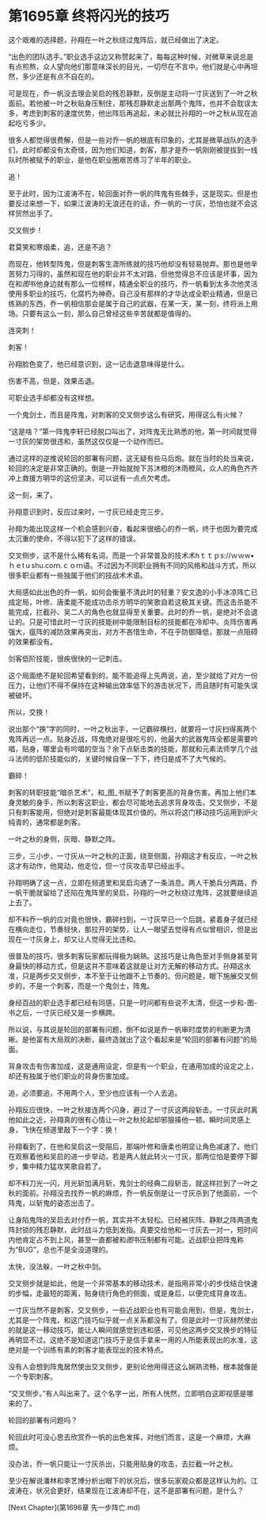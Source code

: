 # 第1695章 终将闪光的技巧

这个艰难的选择题，孙翔在一叶之秋绕过鬼阵后，就已经做出了决定。

“出色的团队选手。”职业选手这边又称赞起来了，每每这种时候，对微草来说总是有点煎熬，众人望向他们那意味深长的目光，一切尽在不言中。他们就是心中再坦然，多少还是有点不自在的。

可是现在，乔一帆没去理会吴启的残忍静默，反倒是主动将一寸灰送到了一叶之秋面前。若他被一叶之秋贴身压制住，那残忍静默走出那两个鬼阵，也并不会耽误太多，考虑到刺客的速度优势，他出阵后再追起，未必就比孙翔的一叶之秋从现在追起吃亏多少。

很多人都觉得很费解，但是一些对乔一帆的根底有印象的，尤其是微草战队的选手们，此时却都没有太奇怪，因为他们知道，刺客，那才是乔一帆刚刚被提拔到一线队时所被赋予的职业，是他在职业圈艰苦练习了半年的职业。

追！

至于此时，因为江波涛不在，轮回面对乔一帆的阵鬼有些棘手，这是现实。但是也要反过来想一下，如果江波涛的无浪还在的话，乔一帆的一寸灰，恐怕也就不会这样贸然出手了。

交叉侧步！

君莫笑和寒烟柔，追，还是不追？

而现在，他转型阵鬼，但是刺客生涯所练就的技巧他却没有轻易抛弃。那也是他辛苦努力习得的，虽然和现在他的职业并不太对路，但他觉得总不应该是坏事，因为在和*图*书他身边就有那么一位榜样，精通全职业的技巧，乔一帆看到太多次他灵活使用多职业的技巧，化腐朽为神奇。自己没有那样的才华达成全职业精通，但是已练熟的东西，乔一帆相信那会是属于自己的武器，在某一天，某一刻，终将派上用场。只要有这么一刻，那么自己曾经这些辛苦就都是值得的。

连突刺！

刺客！

孙翔脸色变了，他已经意识到，这一记击退意味得是什么。

伤害不高，但是，效果击退。

可职业选手却都没有这样想。

一个鬼剑士，而且是阵鬼，对刺客的交叉侧步这么有研究，用得这么有火候？

“这是啥？”第一阵鬼李轩已经脱口叫出了，对阵鬼无比熟悉的他，第一时间就觉得一寸灰的架势很违和，虽然这仅仅是一个动作而已。

通过这样的逆推说轮回的部署有问题，这无疑有些马后炮。就在当时的处当来说，轮回的决定是非常正确的。倒是一开始就抛下苏沐橙的沐雨橙风，众人的角色齐齐冲上救援方明华的这份坚决，可以说有一点点欠考虑。

这一刻，来了。

孙翔意识到时，反应过来时，一寸灰已经走完三步。

孙翔为能出现这样一个机会感到兴奋，看起来很细心的乔一帆，终于也因为要完成太沉重的使命，不得以犯下了这样的错误。

交叉侧步，这不是什么稀有名词，而是一个非常普及的技术术hｔｔｐs://ｗｗw•ｈｅtｕshu.coｍ.ｃｏｍ语。不过因为不同职业拥有不同的风格和战斗方式，所以很多职业都有一些独属于他们的技战术术语。

大局感如此出色的乔一帆，如何会衡量不清此时的轻重？安文逸的小手冰凉阵亡已成定局，叶修、唐柔能不能成功击杀方明华的笑歌自若这极其关键。而这击杀能不能完成，拦截孙、吴二人的角色也就显得至关重要。此时的乔一帆，是绝对不会退让的。只是可惜此时一寸灰的技能树中能限制目标的技能都在冷却中。炎阵伤害再强大，瘟阵的减防效果再突出，对方不吝惜生命，不在乎防御降低，那就一点阻碍的效果都没有。

剑客低阶技能，很疾很快的一记刺击。

这个局面绝不是轮回希望看到的，能不能追得上先两说，追，至少就给了对方一份压力，让他们不得不保持在这种输出效率低下的游击状况下，而且随时有可能失误被破坏。

所以，交换！

说出那个“换”字的同时，一叶之秋出手，一记霸碎横扫，就要将一寸灰扫得离两个鬼阵再远一点。贴身近战，阵鬼绝对是很吃亏的，他最大的武器鬼阵全都是需要吟唱，贴身，哪里会有吟唱的空当？余下点斩击类的技能，那就和元素法师学几个战斗法师的低阶技能似的，关键时候自保一下下，终归是成不了大气候的。

霸碎！

刺客的转职技能“暗杀艺术”，和_图_书赋予了刺客更高的背身伤害。再加上他们本身灵敏的身手，所以刺客这职业，都会尽可能地去追求背身攻击。交叉侧步，不是只有刺客能用，但绝对是刺客最能体现其价值的。所以将这门移动技巧运用到炉火纯青的，通常都是刺客。

一叶之秋的身侧，灰暗、静默之阵。

三步，三小步，一寸灰从一叶之秋的正面，绕至侧面，孙翔这才有反应，一叶之秋这才有动作，他晃动，他走位，但一寸灰攻击早已经出手。

孙翔明确了这一点，立即在频道里和吴启沟通了一条消息。两人干脆兵分两路，乔一帆干脆就留给了还陷在鬼阵里的吴启，孙翔的一叶之秋绕过鬼阵，这就要继续追上去了。

却不料乔一帆的应对竟也很快，霸碎扫到，一寸灰早已一个后跳，紧着身子就已经在横向走位，节奏轻快，那拉开的架势，让人一眼望去觉得有点似曾相识，但是出现在一寸灰身上，却又让人觉得无比违和。

很普及的技巧，很多刺客玩家都玩得极为娴熟。这技巧是让角色至对手侧身甚至背身最快的移动方式，但是这并不意味着这就是让对方无解的移动方式。孙翔这水准，只是两步交叉侧步，本不至于让他跟不上节奏的。但问题是，眼下施展交叉侧步的，不是一个刺客，而是一个鬼剑士，阵鬼。

身经百战的职业选手都已经有同感，只是一时间都有些说不太清，但这一步和-图-书之后，一寸灰已经又是一步横跨。

所以说，与其说是轮回的部署有问题，倒不如说是乔一帆审时度势的判断更为清晰。是他富有大局观的决断，最终造就出了这个看起来是“轮回的部署有问题”的局面。

背身攻击有伤害加成，这是通用设定，但是有一个职业，在通用加成的设定之上，却还有独属于他们职业的背身伤害加成。

追，必须要追，不用两个人，至少也应该有一个人去追。

孙翔反应很快，一叶之秋接连两个闪身，避过了一寸灰这两段斩击。一寸灰此时离他如此之近，孙翔真的很有心情让一叶之秋抡起却邪狠揍他一顿。瞬时间灵感上身，飞快在频道里敲下一个字：换！

孙翔看到了，在他和吴启这一受阻后，那端叶修和唐柔也明显让角色减速了。他们在观察着他和吴启的进一步举动，若是两人就此转火一寸灰，那两位怕是要停下脚步，集中精力猛攻笑歌自若了。

却不料刀光一闪，月光斩加满月斩，鬼剑士的经典二段斩击，就这样拦到了一叶之秋的面前。孙翔没去找乔一帆的麻烦，乔一帆反倒是让一寸灰杀到了他面前，一个阵鬼，以斩鬼的姿态出击了。

让身陷鬼阵的吴启去对付乔一帆，其实并不太轻松。已经被灰阵、静默之阵两道鬼阵封锁的残忍静默，此时战斗力低到发指。真要交给他和一寸灰去一对一，短时间内他肯定占不到上风，甚至一直都被和*图*书压制都有可能。近战职业把阵鬼称为“BUG”，总也不是全没道理的。

太快，没法躲，一叶之秋中剑。

交叉侧步就是如此，他是一个非常基本的移动技术，是指用非常小的步伐结合快速的步幅，走最短的距离，贴身绕行角色的侧面，或是身后，以便完成背身攻击。

一寸灰当然不是刺客，交叉侧步，一些近战职业也有可能会用到，但是，鬼剑士，尤其是一个阵鬼，和这门技巧似乎就一点关系都没有了。但是此时一寸灰赫然使出的就是这一移动技巧，能让人瞬间就感觉到违和感，可见他这两步交叉换步的特征再明显不过。这绝不是知道这门技巧于是信手拿来一用的人所能表现出的水准，这绝对是一个训练有素的刺客才能表现出的技术特点。

没有人会想到阵鬼居然使出交叉侧步，更别论他用得还这么娴熟流畅，根本就像是一个专职刺客。

“交叉侧步。”有人叫出来了。这个名字一出，所有人恍然，立即明白这即视感是哪来的了。

轮回的部署有问题吗？

轮回此时可没心思去欣赏乔一帆的出色发挥，对他们而言，这是一个麻烦，大麻烦。

没办法，乔一帆只能让一寸灰杀出，只能用贴身的攻击，去拦截一叶之秋。

至少在解说潘林和李艺博分析出眼下的状况后，很多玩家观众都是这样认为的。江波涛在，状况会更好，结果现在江波涛却不在，这不是部署有问题，是什么？



[Next Chapter](第1696章 先一步阵亡.md)